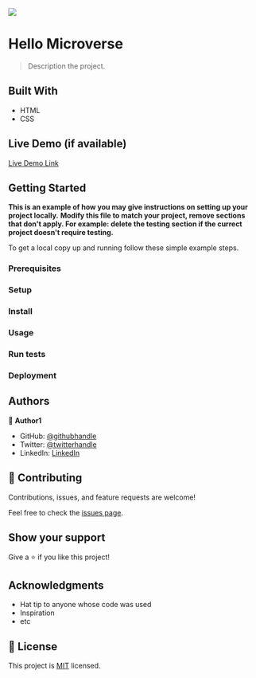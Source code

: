![](https://img.shields.io/badge/Microverse-blueviolet)

# Hello Microverse

> Description the project.


## Built With

- HTML
- CSS

## Live Demo (if available)

[Live Demo Link](http://127.0.0.1:5500/)


## Getting Started

**This is an example of how you may give instructions on setting up your project locally.**
**Modify this file to match your project, remove sections that don't apply. For example: delete the testing section if the currect project doesn't require testing.**


To get a local copy up and running follow these simple example steps.

### Prerequisites

### Setup

### Install

### Usage

### Run tests

### Deployment



## Authors

👤 **Author1**

- GitHub: [@githubhandle](https://github.com/Fadahunsiseyi)
- Twitter: [@twitterhandle](https://twitter.com/Fadahunsiseyi_)
- LinkedIn: [LinkedIn](https://www.linkedin.com/in/fadahunsi-seyi-samuel-49191a209/)

## 🤝 Contributing

Contributions, issues, and feature requests are welcome!

Feel free to check the [issues page](../../issues/).

## Show your support

Give a ⭐️ if you like this project!

## Acknowledgments

- Hat tip to anyone whose code was used
- Inspiration
- etc

## 📝 License

This project is [MIT](./MIT.md) licensed.
